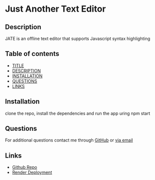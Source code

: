 # Just Another Text Editor

## Description

JATE is an offline text editor that supports Javascript syntax highlighting

## Table of contents

- [TITLE](#title)
- [DESCRIPTION](#description)
- [INSTALLATION](#installation)
- [QUESTIONS](#questions)
- [LINKS](#links)

## Installation

clone the repo, install the dependencies and run the app uring npm start

## Questions

For additional questions contact me through [GitHub](https://github.com/brianTib) or [via email](mailto:bptiburcio@gmail.com)

## Links

- [Github Repo]()
- [Render Deployment]()